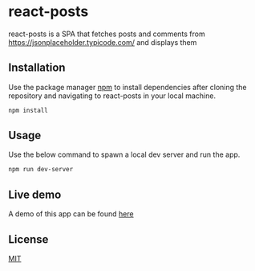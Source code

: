 # react-posts

react-posts is a SPA that fetches posts and comments from https://jsonplaceholder.typicode.com/ and displays them

## Installation

Use the package manager [npm](https://www.npmjs.com/get-npm) to install dependencies after cloning the repository and navigating to react-posts in your local machine.

```bash
npm install
```

## Usage

Use the below command to spawn a local dev server and run the app.

```bash
npm run dev-server
```

## Live demo

A demo of this app can be found [here](https://gifted-kepler-631253.netlify.com/)

## License

[MIT](https://choosealicense.com/licenses/mit/)
